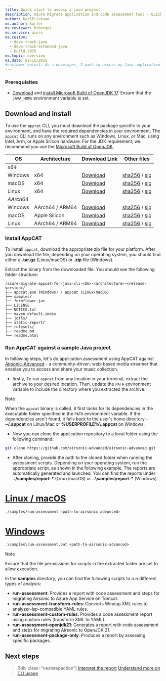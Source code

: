 ```yaml
---
title: Quick start to assess a java project
description: Azure Migrate application and code assessment tool - Quick start to assess a java project.
author: KarlErickson
ms.author: karler
ms.reviewer: brborges
ms.service: azure
ms.custom:
  - devx-track-java
  - devx-track-extended-java
  - build-2025
ms.topic: overview
ms.date: 01/15/2025
#customer intent: As a developer, I want to assess my Java application so that I can understand its readiness for migration to Azure.
---
```

### Prerequisites

- [Download](/java/openjdk/download#openjdk-17) and [install Microsoft Build of OpenJDK 17](/java/openjdk/install). Ensure that the `JAVA_HOME` environment variable is set.

## Download and install

To use the `appcat` CLI, you must download the package specific to your environment, and have the required dependencies in your environment. The `appcat` CLI runs on any environment such as Windows, Linux, or Mac, using Intel, Arm, or Apple Silicon hardware. For the JDK requirement, we recommend you use the [Microsoft Build of OpenJDK](/java/openjdk).

| OS      | Architecture    | Download Link  | Other files              |
|---------|-----------------|----------------|--------------------------|
| *x64*
| Windows | x64             | [Download][13] | [sha256][14] / [sig][15] |
| macOS   | x64             | [Download][7]  | [sha256][8] / [sig][9]   |
| Linux   | x64             | [Download][1]  | [sha256][2] / [sig][3]   |
| *AArch64*
| Windows | AArch64 / ARM64 | [Download][16] | [sha256][17] / [sig][18] |
| macOS   | Apple Silicon   | [Download][10] | [sha256][11] / [sig][12] |
| Linux   | AArch64 / ARM64 | [Download][4]  | [sha256][5] / [sig][6]   |

[1]: https://aka.ms/appcat/azure-migrate-appcat-for-java-cli-linux-amd64.tar.gz
[2]: https://aka.ms/appcat/azure-migrate-appcat-for-java-cli-linux-amd64.tar.gz.sha256sum.txt
[3]: https://aka.ms/appcat/azure-migrate-appcat-for-java-cli-linux-amd64.tar.gz.sig
[4]: https://aka.ms/appcat/azure-migrate-appcat-for-java-cli-linux-arm64.tar.gz
[5]: https://aka.ms/appcat/azure-migrate-appcat-for-java-cli-linux-arm64.tar.gz.sha256sum.txt
[6]: https://aka.ms/appcat/azure-migrate-appcat-for-java-cli-linux-arm64.tar.gz.sig
[7]: https://aka.ms/appcat/azure-migrate-appcat-for-java-cli-macos-amd64.tar.gz
[8]: https://aka.ms/appcat/azure-migrate-appcat-for-java-cli-macos-amd64.tar.gz.sha256sum.txt
[9]: https://aka.ms/appcat/azure-migrate-appcat-for-java-cli-macos-amd64.tar.gz.sig
[10]: https://aka.ms/appcat/azure-migrate-appcat-for-java-cli-macos-arm64.tar.gz
[11]: https://aka.ms/appcat/azure-migrate-appcat-for-java-cli-macos-arm64.tar.gz.sha256sum.txt
[12]: https://aka.ms/appcat/azure-migrate-appcat-for-java-cli-macos-arm64.tar.gz.sig
[13]: https://aka.ms/appcat/azure-migrate-appcat-for-java-cli-windows-amd64.zip
[14]: https://aka.ms/appcat/azure-migrate-appcat-for-java-cli-windows-amd64.zip.sha256sum.txt
[15]: https://aka.ms/appcat/azure-migrate-appcat-for-java-cli-windows-amd64.zip.sig
[16]: https://aka.ms/appcat/azure-migrate-appcat-for-java-cli-windows-arm64.zip
[17]: https://aka.ms/appcat/azure-migrate-appcat-for-java-cli-windows-arm64.zip.sha256sum.txt
[18]: https://aka.ms/appcat/azure-migrate-appcat-for-java-cli-windows-arm64.zip.sig

### Install AppCAT

To install `appcat`, download the appropriate zip file for your platform. After you download the file, depending on your operating system, you should find either a **.tar.gz** (Linux/macOS) or **.zip** file (Windows).

Extract the binary from the downloaded file. You should see the following folder structure:

```
/azure-migrate-appcat-for-java-cli-<OS>-<architecture>-<release-version>/
├── appcat.exe (Windows) / appcat (Linux/macOS)
├── samples/
├── fernflower.jar
├── LICENSE
├── NOTICE.txt
├── maven.default.index
├── jdtls/
├── static-report/
├── rulesets/
├── readme.md
└── readme.html
```

### Run AppCAT against a sample Java project
In following steps, let's do application assessment using AppCAT against [Airsonic-Advanced](https://github.com/airsonic-advanced/airsonic-advanced) - a community-driven, web-based media streamer that enables you to access and share your music collection.

- firstly, To run `appcat` from any location in your terminal, extract the archive to your desired location. Then, update the `PATH` environment variable to include the directory where you extracted the archive.

> [!NOTE]
> When the `appcat` binary is called, it first looks for its dependencies in the executable folder specified in the `PATH` environment variable. If the dependencies aren't found, it falls back to the user's home directory - **~/.appcat** on Linux/Mac or **%USERPROFILE%\\.appcat** on Windows.

- Now you can clone the application repository to a local folder using the following command:

```sh
git clone https://github.com/airsonic-advanced/airsonic-advanced.git
```

- After cloning, provide the path to the cloned folder when running the assessment scripts. Depending on your operating system, run the appropriate script, as shown in the following example. The reports are automatically generated and launched. You can find the reports under **../samples/report-\*** (Linux/macOS) or **..\samples\report-\*** (Windows).

# [Linux / macOS](#tab/linux)

```bash
./samples/run-assessment <path-to-airsonic-advanced>
```

# [Windows](#tab/windows)

```cmd
.\samples\run-assessment.bat <path-to-airsonic-advanced>
```

> [!NOTE]
> Ensure that the file permissions for scripts in the extracted folder are set to allow execution.

In the **samples** directory, you can find the following scripts to run different types of analysis:

- **run-assessment**: Provides a report with code assessment and steps for migrating Airsonic to Azure App Service on Tomcat.
- **run-assessment-transform-rules**: Converts Windup XML rules to analyzer-lsp-compatible YAML rules.
- **run-assessment-custom-rules**: Provides a code assessment report using custom rules (transform XML to YAML).
- **run-assessment-openjdk21**: Generates a report with code assessment and steps for migrating Airsonic to OpenJDK 21.
- **run-assessment-package-only**: Produces a report by assessing specific packages.

## Next steps

> [!div class="nextstepaction"]
> [Interpret the report](appcat7-interpret-report.md)
> [Understand more on CLI usage](appcat7-cli-guide.md)
